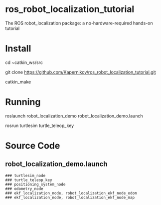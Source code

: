 # ros_robot_localization_tutorial
The ROS robot_localization package: a no-hardware-required hands-on tutorial

# Install
cd ~catkin_ws/src

git clone https://github.com/Kapernikov/ros_robot_localization_tutorial.git

catkin_make

# Running
roslaunch robot_localization_demo robot_localization_demo.launch

rosrun turtlesim turtle_teleop_key

# Source Code
## robot_localization_demo.launch
	### turtlesim_node
	### turtle_teleop_key
	### positioning_system_node
	### odometry_node
	### ekf_localization_node, robot_localization_ekf_node_odom
	### ekf_localization_node, robot_localization_ekf_node_map
